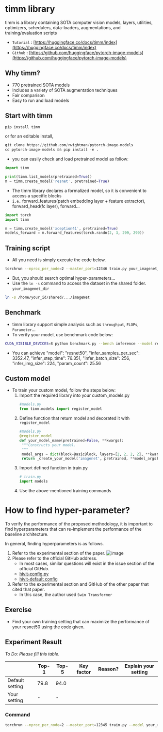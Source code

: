 # timm library

timm is a library containing SOTA computer vision models, layers, utilities, optimizers, schedulers, data-loaders, augmentations, and training/evaluation scripts

- `Tutorial` : [https://huggingface.co/docs/timm/index](https://huggingface.co/docs/timm/index)
- `Github` : [https://github.com/huggingface/pytorch-image-models](https://github.com/huggingface/pytorch-image-models)

## Why timm?
- 770 pretrained SOTA models
- Includes a variety of SOTA augmentation techniques
- Fair comparison
- Easy to run and load models


## Start with timm
```python
pip install timm
```
or for an editable install,
```python
git clone https://github.com/rwightman/pytorch-image-models
cd pytorch-image-models && pip install -e .
```

- you can easily check and load pretrained model as follow:
```python
import timm

print(timm.list_models(pretrained=True))
m = timm.create_model('resnet', pretrained=True)
```

- The timm library declares a formalized model, so it is convenient to access a specific blocks
- `i.e.` forward_features(patch embedding layer + feature extractor), forward_head(fc layer), forward...
```python
import torch
import timm

m = timm.create_model('xception41', pretrained=True)
models_forward = m.forward_features(torch.randn(2, 3, 299, 299))
```

## Training script

- All you need is simply execute the code below.
```bash
torchrun --nproc_per_node=2 --master_port=12346 train.py your_imagenet_dir --model resnet50 --cuda 0,1 --input-size 3 160 160 --test-input-size 3 224 224 --aa rand-m6-mstd0.5-inc1 --mixup .1 --cutmix 1.0 --aug-repeats 0 --remode pixel --reprob 0.0 --crop-pct 0.95 --drop-path 0 --smoothing 0.0 --bce-loss --opt lamb --weight-decay .02 --sched cosine --epochs 100 --lr 8e-3 --warmup-lr 1e-6 -b 512 -j 16 --amp --channels-last --log-wandb
```
- But, you should search optimal hyper-parameters...
- Use the `ln -s` command to access the dataset in the shared folder. `your_imagenet_dir`
```bash
ln -s /home/your_id/shared/.../imageNet
```

## Benchmark

- timm library support simple analysis such as `throughput`, `FLOPs`, `Parameter`...
- To verify your model, use benchmark code below:
```bash
CUDA_VISIBLE_DEVICES=8 python benchmark.py --bench inference --model resnet50 --amp --channels-last
```
- You can achieve "model": "resnet50", "infer_samples_per_sec": 3352.47, "infer_step_time": 76.351, "infer_batch_size": 256, "infer_img_size": 224, "param_count": 25.56


## Custom model

- To train your custom model, follow the steps below:
  1. Import the required library into your custom_models.py
     ```python
     #models.py
     from timm.models import register_model
     ```
  2. Define function that return model and decorated it with `register_model`
     ```python
     #models.py
     @register_model
     def your_model_name(pretrained=False, **kwargs):
      """Constructs your model.
      """
      model_args = dict(block=BasicBlock, layers=[2, 2, 2, 2], **kwargs)
      return _create_your_model('imagenet', pretrained, **model_args)
     ```
  3. Import defined function in train.py
     ```python
     # train.py
     import models
     ```
  4. Use the above-mentioned training commands

# How to find hyper-parameter?
To verify the performance of the proposed methodology, it is important to find hyperparameters that can re-implement the performance of the baseline architecture.

In general, finding hyperparameters is as follows.
1. Refer to the experimental section of the paper.
   ![image](https://github.com/Team-Ryu/timm-imagenet-train/assets/90232305/bf3e7f1b-d47e-4fbe-8118-f5b4e6575267)
3. Please refer to the official GitHub address.
   - In most cases, similar questions will exist in the issue section of the official GitHub.
   - [hivit-config.py](https://github.com/zhangxiaosong18/hivit/blob/master/supervised/config.py)
   - [hivit-default config](https://github.com/zhangxiaosong18/hivit/blob/master/supervised/configs/hivit_small_224.yaml)
4. Refer to the experimental section and GitHub of the other paper that cited that paper.
   - In this case, the author used `Swin Transformer`


## Exercise
- Find your own training setting that can maximize the performance of your resnet50 using the code given.


## Experiment Result

*To Do: Please fill this table.*

|          | Top-1 | Top-5 | Key factor | Reason? | Explain your setting | 
|----------|-------|-------|------------|---------|----------------------|
| Default setting  | 79.8  | 94.0  |    |         |                      |
| Your setting     | -     | -     |    |         |                      |

### Command
```bash
torchrun --nproc_per_node=2 --master_port=12345 train.py --model your_resnet_50 --cuda your_gpu_id --dataset torch/cifar100 --input-size 3 32 32 --num-classes 100 'insert your own hyperparameter' -j 4 --amp --channels-last --pin-mem --log-wandb
```
